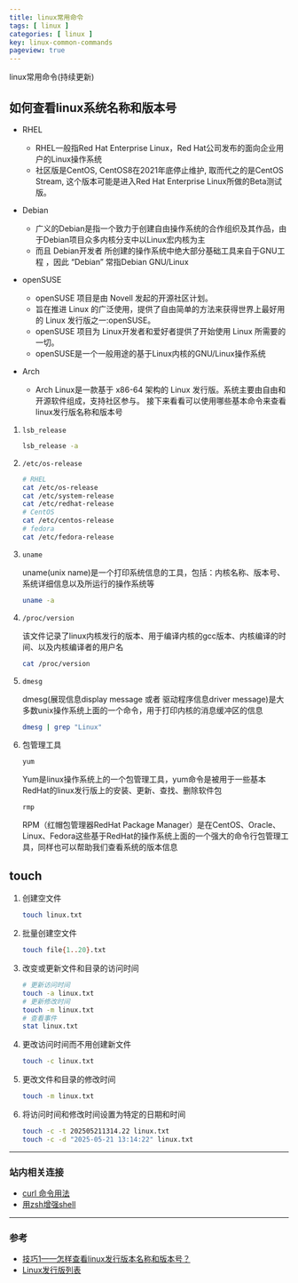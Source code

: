 ```yaml
---
title: linux常用命令
tags: [ linux ]
categories: [ linux ]
key: linux-common-commands
pageview: true
---
```


linux常用命令(持续更新)

<!--more-->

## 如何查看linux系统名称和版本号

- RHEL
  - RHEL一般指Red Hat Enterprise Linux，Red Hat公司发布的面向企业用户的Linux操作系统
  - 社区版是CentOS, CentOS8在2021年底停止维护, 取而代之的是CentOS Stream, 这个版本可能是进入Red Hat Enterprise Linux所做的Beta测试版。

- Debian
  - 广义的Debian是指一个致力于创建自由操作系统的合作组织及其作品，由于Debian项目众多内核分支中以Linux宏内核为主
  - 而且 Debian开发者 所创建的操作系统中绝大部分基础工具来自于GNU工程 ，因此 “Debian” 常指Debian GNU/Linux

- openSUSE
  - openSUSE 项目是由 Novell 发起的开源社区计划。
  - 旨在推进 Linux 的广泛使用，提供了自由简单的方法来获得世界上最好用的 Linux 发行版之一:openSUSE。
  - openSUSE 项目为 Linux开发者和爱好者提供了开始使用 Linux 所需要的一切。
  - openSUSE是一个一般用途的基于Linux内核的GNU/Linux操作系统

- Arch
  - Arch Linux是一款基于 x86-64 架构的 Linux 发行版。系统主要由自由和开源软件组成，支持社区参与。
  接下来看看可以使用哪些基本命令来查看linux发行版名称和版本号

1. `lsb_release`

    ```sh
    lsb_release -a
    ```

1. `/etc/os-release`

    ```sh
    # RHEL
    cat /etc/os-release
    cat /etc/system-release
    cat /etc/redhat-release
    # CentOS
    cat /etc/centos-release
    # fedora
    cat /etc/fedora-release
    ```

1. `uname`

    uname(unix name)是一个打印系统信息的工具，包括：内核名称、版本号、系统详细信息以及所运行的操作系统等

    ```sh
    uname -a
    ```

1. `/proc/version`

    该文件记录了linux内核发行的版本、用于编译内核的gcc版本、内核编译的时间、以及内核编译者的用户名

    ```sh
    cat /proc/version
    ```

1. `dmesg`

    dmesg(展现信息display message 或者 驱动程序信息driver message)是大多数unix操作系统上面的一个命令，用于打印内核的消息缓冲区的信息

    ```sh
    dmesg | grep "Linux"
    ```

1. 包管理工具

    `yum`

    Yum是linux操作系统上的一个包管理工具，yum命令是被用于一些基本RedHat的linux发行版上的安装、更新、查找、删除软件包

    `rmp`

    RPM（红帽包管理器RedHat Package Manager）是在CentOS、Oracle、Linux、Fedora这些基于RedHat的操作系统上面的一个强大的命令行包管理工具，同样也可以帮助我们查看系统的版本信息

## touch

1. 创建空文件

    ```sh
    touch linux.txt
    ```

1. 批量创建空文件

    ```sh
    touch file{1..20}.txt
    ```

1. 改变或更新文件和目录的访问时间

    ```sh
    # 更新访问时间
    touch -a linux.txt
    # 更新修改时间
    touch -m linux.txt
    # 查看事件
    stat linux.txt
    ```

1. 更改访问时间而不用创建新文件

    ```sh
    touch -c linux.txt
    ```

1. 更改文件和目录的修改时间

    ```sh
    touch -m linux.txt
    ```

1. 将访问时间和修改时间设置为特定的日期和时间

    ```sh
    touch -c -t 202505211314.22 linux.txt
    touch -c -d "2025-05-21 13:14:22" linux.txt
    ```

----

### 站内相关连接

- [curl 命令用法](/linux/2021/10/14/curl-command.html)
- [用zsh增强shell](/shell/2021/09/20/shell-zsh.html)

----

### 参考

- [技巧1——怎样查看linux发行版本名称和版本号？](https://blog.csdn.net/ymeng9527/article/details/90483687)
- [Linux发行版列表](https://zh.wikipedia.org/wiki/Linux%E5%8F%91%E8%A1%8C%E7%89%88%E5%88%97%E8%A1%A8)
